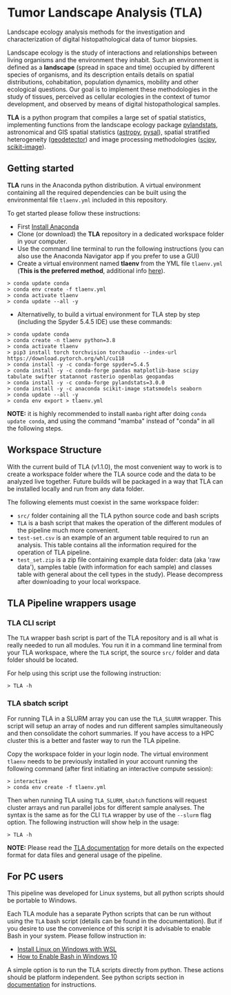 # Tumor Landscape Analysis (TLA)
 
Landscape ecology analysis methods for the investigation and characterization of digital histopathological data of tumor biopsies.

Landscape ecology is the study of interactions and relationships between living organisms and the environment they inhabit. Such an environment is defined as a __landscape__ (spread in space and time) occupied by different species of organisms, and its description entails details on spatial distributions, cohabitation, population dynamics, mobility and other ecological questions. Our goal is to implement these methodologies in the study of tissues, perceived as cellular ecologies in the context of tumor development, and observed by means of digital histopathological samples.

__TLA__ is a python program that compiles a large set of spatial statistics, implementing functions from the landscape ecology package [pylandstats](https://github.com/martibosch/pylandstats), astronomical and GIS spatial statistics ([astropy](https://www.astropy.org/), [pysal](https://pysal.org/esda/index.html)), spatial stratified heterogeneity ([geodetector](https://cran.r-project.org/web/packages/geodetector/vignettes/geodetector.html)) and image processing methodologies ([scipy](https://scipy.org/), [scikit-image](https://scikit-image.org/)).


## Getting started

__TLA__ runs in the Anaconda python distribution. A virtual environment containing all the required dependencies can be built using the environmental file `tlaenv.yml` included in this repository. 

To get started please follow these instructions:

* First
[Install Anaconda](https://docs.anaconda.com/anaconda/install/index.html)
* Clone (or download) the __TLA__ repository in a dedicated workspace folder in your computer.
* Use the command line terminal to run the following instructions (you can also use the Anaconda Navigator app if you prefer to use a GUI)
* Create a virtual environment named __tlaenv__ from the YML file `tlaenv.yml` (__This is the preferred method__, additional info [here](https://docs.conda.io/projects/conda/en/latest/user-guide/tasks/manage-environments.html)).

```
> conda update conda
> conda env create -f tlaenv.yml
> conda activate tlaenv
> conda update --all -y

``` 

* Alternativelly, to build a virtual environment for TLA step by step (including the Spyder 5.4.5 IDE) use these commands:

```
> conda update conda
> conda create -n tlaenv python=3.8
> conda activate tlaenv
> pip3 install torch torchvision torchaudio --index-url https://download.pytorch.org/whl/cu118
> conda install -y -c conda-forge spyder=5.4.5
> conda install -y -c conda-forge pandas matplotlib-base scipy tabulate swifter statannot rasterio openblas geopandas
> conda install -y -c conda-forge pylandstats=3.0.0  
> conda install -y -c anaconda scikit-image statsmodels seaborn
> conda update --all -y
> conda env export > tlaenv.yml

```

__NOTE:__ it is highly recommended to install `mamba` right after doing `conda update conda`, and using the command "mamba" instead of "conda" in all the following steps. 

## Workspace Structure

With the current build of TLA (v1.1.0), the most convenient way to work is to create a workspace folder where the TLA source code and the data to be analyzed live together. Future builds will be packaged in a way that TLA can be installed locally and run from any data folder.

The following elements must coexist in the same workspace folder:

* `src/` folder containing all the TLA python source code and bash scripts
* `TLA` is a bash script that makes the operation of the different modules of the pipeline much more convenient. 
* `test-set.csv` is an example of an argument table required to run an analysis. This table contains all the information required for the operation of TLA pipeline. 
* `test_set.zip` is a zip file containing example data folder:  data (aka 'raw data'), samples table (with information for each sample) and classes table with general about the cell types in the study). Please decompress after downloading to your local workspace.

## TLA Pipeline wrappers usage

### TLA CLI script

The `TLA` wrapper bash script is part of the TLA repository and is all what is really needed to run all modules. You run it in a command line terminal from your TLA workspace, where the `TLA` script, the source `src/` folder and data folder should be located. 

For help using this script use the following instruction:

```
> TLA -h
```

### TLA sbatch script

For running TLA in a SLURM array you can use the `TLA_SLURM` wrapper. This script will setup an array of nodes and run different samples simultaneously and then consolidate the cohort summaries. If you have access to a HPC cluster this is a better and faster way to run the TLA pipeline. 

Copy the workspace folder in your login node. The virtual environment `tlaenv` needs to be previously installed in your account running the following command (after first initiating an interactive compute session):

```
> interactive
> conda env create -f tlaenv.yml
```

Then when running TLA using `TLA_SLURM`, `sbatch` functions will request  cluster arrays and run parallel jobs for different sample analyses. The syntax is the same as for the CLI `TLA` wrapper by use of the `--slurm` flag option. The following instruction will show help in the usage: 

```
> TLA -h
```

__NOTE:__ Please read the [TLA documentation](documentation/TLA_doc.md) for more details on the expected format for data files and general usage of the pipeline.

## For PC users

This pipeline was developed for Linux systems, but all python scripts should be portable to Windows.  

Each TLA module has a separate Python scripts that can be run without using the `TLA` bash script (details can be found in the documentation). But if you desire to use the convenience of this script it is advisable to enable Bash in your system. Please follow instruction in:

* [Install Linux on Windows with WSL](https://docs.microsoft.com/en-us/windows/wsl/install)
* [How to Enable Bash in Windows 10](https://linuxhint.com/enable-bash-windows-10/)

A simple option is to run the TLA scripts directly from python. These actions should be platform independent. See python scripts section in [documentation](documentation/TLA_doc.md) for instructions.